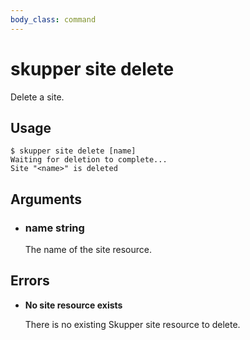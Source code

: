 ```yaml
---
body_class: command
---
```


# skupper site delete

Delete a site.

## Usage

~~~ shell
$ skupper site delete [name]
Waiting for deletion to complete...
Site "<name>" is deleted
~~~

## Arguments

- <h3 id="name">name <span class="argument-info">string</span></h3>

  The name of the site resource.

## Errors

- **No site resource exists**

  There is no existing Skupper site resource to delete.
  
